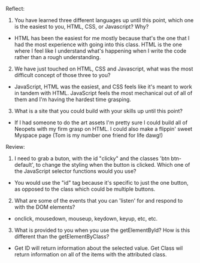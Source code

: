 Reflect:

1. You have learned three different languages up until this point,
which one is the easiest to you, HTML, CSS, or Javascript? Why?

- HTML has been the easiest for me mostly because that's the one that I had
the most experience with going into this class. HTML is the one where I
feel like I understand what's happening when I write the code rather than
a rough understanding.

2. We have just touched on HTML, CSS and Javascript, what was the most
difficult concept of those three to you?

- JavaScript, HTML was the easiest, and CSS feels like it's meant to work
in tandem with HTML. JavaScript feels the most mechanical out of all of them
and I'm having the hardest time grasping.

3. What is a site that you could build with your skills up until this point?

- If I had someone to do the art assets I'm pretty sure I could build all of
Neopets with my firm grasp on HTML. I could also make a flippin' sweet
Myspace page (Tom is my number one friend for life dawg!)

Review:

1. I need to grab a buton, with the id "clicky" and the classes
'btn btn-default', to change the styling when the button is clicked.
Which one of the JavaScript selector functions would you use?

- You would use the "id" tag because it's specific to just the one button,
as opposed to the class which could be multiple buttons.

2. What are some of the events that you can 'listen' for and respond
to with the DOM elements?

- onclick, mousedown, mouseup, keydown, keyup, etc, etc.

3. What is provided to you when you use the getElementByld? How is this
different than the getElementByClass?

- Get ID will return information about the selected value. Get Class
wil return information on all of the items with the attributed class. 
